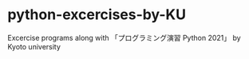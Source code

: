 # python-excercises-by-KU
Excercise programs along with 「プログラミング演習 Python 2021」 by Kyoto university
